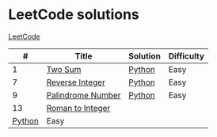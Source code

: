 # LeetCode solutions
[LeetCode](https://leetcode.com/)

| # | Title | Solution | Difficulty |
|---| ----- | -------- | ---------- |
|1|[Two Sum](https://leetcode.com/problems/two-sum/) | [Python](./1_two_sum) |Easy|
|7|[Reverse Integer](https://leetcode.com/problems/reverse-integer/) | [Python](./7_reverse_integer) |Easy|
|9|[Palindrome Number](https://leetcode.com/problems/palindrome-number/) | [Python](9_palindrome_number) |Easy|
|13|[Roman to Integer](https://leetcode.com/problems/roman-to-integer/) | 
[Python](./13_roman_to_integer) |Easy|
